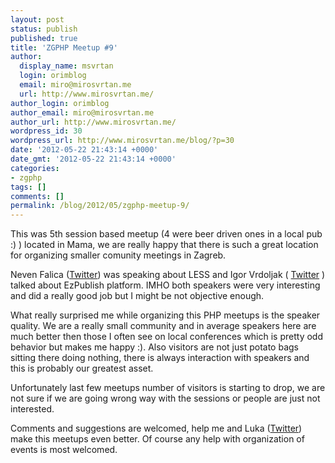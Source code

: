```yaml
---
layout: post
status: publish
published: true
title: 'ZGPHP Meetup #9'
author:
  display_name: msvrtan
  login: orimblog
  email: miro@mirosvrtan.me
  url: http://www.mirosvrtan.me/
author_login: orimblog
author_email: miro@mirosvrtan.me
author_url: http://www.mirosvrtan.me/
wordpress_id: 30
wordpress_url: http://www.mirosvrtan.me/blog/?p=30
date: '2012-05-22 21:43:14 +0000'
date_gmt: '2012-05-22 21:43:14 +0000'
categories:
- zgphp
tags: []
comments: []
permalink: /blog/2012/05/zgphp-meetup-9/
---
```

<p>This was 5th session based meetup (4 were beer driven ones in a local pub :) ) located in Mama, we are really happy that there is such a great location for organizing smaller comunity meetings in Zagreb.</p>
<p>Neven Falica (<a title="Twitter" href="https://twitter.com/#!/elkarrde" target="_blank">Twitter</a>) was speaking about LESS and Igor Vrdoljak ( <a title="Twitter" href="https://twitter.com/#!/ivrdoljak" target="_blank">Twitter</a> ) talked about EzPublish platform. IMHO both speakers were very interesting and did a really good job but I might be not objective enough.</p>
<p>What really surprised me while organizing this PHP meetups is the speaker quality. We are a really small community and in average speakers here are much better then those I often see on local conferences which is pretty odd behavior but makes me happy :). Also visitors are not just potato bags sitting there doing nothing, there is always interaction with speakers and this is probably our greatest asset.</p>
<p>Unfortunately last few meetups number of visitors is starting to drop, we are not sure if we are going wrong way with the sessions or people are just not interested.</p>
<p>Comments and suggestions are welcomed, help me and Luka (<a title="Twitter" href="https://twitter.com/#!/lmuzinic">Twitter</a>) make this meetups even better. Of course any help with organization of events is most welcomed.</p>
<p>&nbsp;</p>
